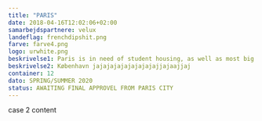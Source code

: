 ```yaml
---
title: "PARIS"
date: 2018-04-16T12:02:06+02:00
samarbejdspartnere: velux
landeflag: frenchdipshit.png
farve: farve4.png
logo: urwhite.png
beskrivelse1: Paris is in need of student housing, as well as most big citys in the world. The city of Paris contacted us hoping we could setup 12 Rigs (= 120 containers for living). The project is going to be build in the spring of 2020.
beskrivelse2: København jajajajajajajajajajjajaajjaj
container: 12
dato: SPRING/SUMMER 2020
status: AWAITING FINAL APPROVEL FROM PARIS CITY
---
```


case 2 content